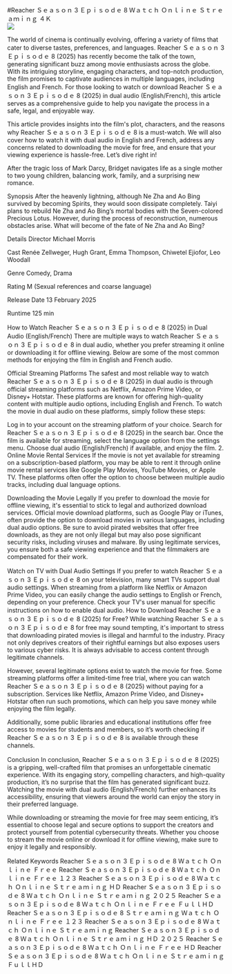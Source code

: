 #Reacher Ｓｅａｓｏｎ 3 Ｅｐｉｓｏｄｅ 8 Ｗａｔｃｈ Ｏｎｌｉｎｅ Ｓｔｒｅａｍｉｎｇ ４Ｋ  
[![](https://i.imgur.com/qSNzIqt.png)](https://movie.rssnews.media/tMoxvrUAm.php)  
  
The world of cinema is continually evolving, offering a variety of films that cater to diverse tastes, preferences, and languages. Reacher Ｓｅａｓｏｎ 3 Ｅｐｉｓｏｄｅ 8 (2025) has recently become the talk of the town, generating significant buzz among movie enthusiasts across the globe. With its intriguing storyline, engaging characters, and top-notch production, the film promises to captivate audiences in multiple languages, including English and French. For those looking to watch or download Reacher Ｓｅａｓｏｎ 3 Ｅｐｉｓｏｄｅ 8 (2025) in dual audio (English/French), this article serves as a comprehensive guide to help you navigate the process in a safe, legal, and enjoyable way.

This article provides insights into the film's plot, characters, and the reasons why Reacher Ｓｅａｓｏｎ 3 Ｅｐｉｓｏｄｅ 8 is a must-watch. We will also cover how to watch it with dual audio in English and French, address any concerns related to downloading the movie for free, and ensure that your viewing experience is hassle-free. Let’s dive right in!

After the tragic loss of Mark Darcy, Bridget navigates life as a single mother to two young children, balancing work, family, and a surprising new romance.

Synopsis
After the heavenly lightning, although Ne Zha and Ao Bing survived by becoming Spirits, they would soon dissipate completely. Taiyi plans to rebuild Ne Zha and Ao Bing’s mortal bodies with the Seven-colored Precious Lotus. However, during the process of reconstruction, numerous obstacles arise. What will become of the fate of Ne Zha and Ao Bing?

Details
Director Michael Morris

Cast Renée Zellweger, Hugh Grant, Emma Thompson, Chiwetel Ejiofor, Leo Woodall

Genre Comedy, Drama

Rating M (Sexual references and coarse language)

Release Date 13 February 2025

Runtime 125 min

How to Watch Reacher Ｓｅａｓｏｎ 3 Ｅｐｉｓｏｄｅ 8 (2025) in Dual Audio (English/French)
There are multiple ways to watch Reacher Ｓｅａｓｏｎ 3 Ｅｐｉｓｏｄｅ 8 in dual audio, whether you prefer streaming it online or downloading it for offline viewing. Below are some of the most common methods for enjoying the film in English and French audio.

Official Streaming Platforms The safest and most reliable way to watch Reacher Ｓｅａｓｏｎ 3 Ｅｐｉｓｏｄｅ 8 (2025) in dual audio is through official streaming platforms such as Netflix, Amazon Prime Video, or Disney+ Hotstar. These platforms are known for offering high-quality content with multiple audio options, including English and French.
To watch the movie in dual audio on these platforms, simply follow these steps:

Log in to your account on the streaming platform of your choice. Search for Reacher Ｓｅａｓｏｎ 3 Ｅｐｉｓｏｄｅ 8 (2025) in the search bar. Once the film is available for streaming, select the language option from the settings menu. Choose dual audio (English/French) if available, and enjoy the film. 2. Online Movie Rental Services If the movie is not yet available for streaming on a subscription-based platform, you may be able to rent it through online movie rental services like Google Play Movies, YouTube Movies, or Apple TV. These platforms often offer the option to choose between multiple audio tracks, including dual language options.

Downloading the Movie Legally If you prefer to download the movie for offline viewing, it's essential to stick to legal and authorized download services. Official movie download platforms, such as Google Play or iTunes, often provide the option to download movies in various languages, including dual audio options.
Be sure to avoid pirated websites that offer free downloads, as they are not only illegal but may also pose significant security risks, including viruses and malware. By using legitimate services, you ensure both a safe viewing experience and that the filmmakers are compensated for their work.

Watch on TV with Dual Audio Settings If you prefer to watch Reacher Ｓｅａｓｏｎ 3 Ｅｐｉｓｏｄｅ 8 on your television, many smart TVs support dual audio settings. When streaming from a platform like Netflix or Amazon Prime Video, you can easily change the audio settings to English or French, depending on your preference. Check your TV's user manual for specific instructions on how to enable dual audio.
How to Download Reacher Ｓｅａｓｏｎ 3 Ｅｐｉｓｏｄｅ 8 (2025) for Free?
While watching Reacher Ｓｅａｓｏｎ 3 Ｅｐｉｓｏｄｅ 8 for free may sound tempting, it's important to stress that downloading pirated movies is illegal and harmful to the industry. Piracy not only deprives creators of their rightful earnings but also exposes users to various cyber risks. It is always advisable to access content through legitimate channels.

However, several legitimate options exist to watch the movie for free. Some streaming platforms offer a limited-time free trial, where you can watch Reacher Ｓｅａｓｏｎ 3 Ｅｐｉｓｏｄｅ 8 (2025) without paying for a subscription. Services like Netflix, Amazon Prime Video, and Disney+ Hotstar often run such promotions, which can help you save money while enjoying the film legally.

Additionally, some public libraries and educational institutions offer free access to movies for students and members, so it’s worth checking if Reacher Ｓｅａｓｏｎ 3 Ｅｐｉｓｏｄｅ 8 is available through these channels.

Conclusion
In conclusion, Reacher Ｓｅａｓｏｎ 3 Ｅｐｉｓｏｄｅ 8 (2025) is a gripping, well-crafted film that promises an unforgettable cinematic experience. With its engaging story, compelling characters, and high-quality production, it’s no surprise that the film has generated significant buzz. Watching the movie with dual audio (English/French) further enhances its accessibility, ensuring that viewers around the world can enjoy the story in their preferred language.

While downloading or streaming the movie for free may seem enticing, it’s essential to choose legal and secure options to support the creators and protect yourself from potential cybersecurity threats. Whether you choose to stream the movie online or download it for offline viewing, make sure to enjoy it legally and responsibly.

Related Keywords
Reacher Ｓｅａｓｏｎ 3 Ｅｐｉｓｏｄｅ 8 Ｗａｔｃｈ Ｏｎｌｉｎｅ Ｆｒｅｅ
Reacher Ｓｅａｓｏｎ 3 Ｅｐｉｓｏｄｅ 8 Ｗａｔｃｈ Ｏｎｌｉｎｅ Ｆｒｅｅ １２３
Reacher Ｓｅａｓｏｎ 3 Ｅｐｉｓｏｄｅ 8 Ｗａｔｃｈ Ｏｎｌｉｎｅ Ｓｔｒｅａｍｉｎｇ ＨＤ
Reacher Ｓｅａｓｏｎ 3 Ｅｐｉｓｏｄｅ 8 Ｗａｔｃｈ Ｏｎｌｉｎｅ Ｓｔｒｅａｍｉｎｇ ２０２５
Reacher Ｓｅａｓｏｎ 3 Ｅｐｉｓｏｄｅ 8 Ｗａｔｃｈ Ｏｎｌｉｎｅ Ｆｒｅｅ ＦｕｌｌＨＤ
Reacher Ｓｅａｓｏｎ 3 Ｅｐｉｓｏｄｅ 8 Ｓｔｒｅａｍｉｎｇ Ｗａｔｃｈ Ｏｎｌｉｎｅ Ｆｒｅｅ １２３
Reacher Ｓｅａｓｏｎ 3 Ｅｐｉｓｏｄｅ 8 Ｗａｔｃｈ Ｏｎｌｉｎｅ Ｓｔｒｅａｍｉｎｇ
Reacher Ｓｅａｓｏｎ 3 Ｅｐｉｓｏｄｅ 8 Ｗａｔｃｈ Ｏｎｌｉｎｅ Ｓｔｒｅａｍｉｎｇ ＨＤ ２０２５
Reacher Ｓｅａｓｏｎ 3 Ｅｐｉｓｏｄｅ 8 Ｗａｔｃｈ Ｏｎｌｉｎｅ Ｆｒｅｅ ＨＤ
Reacher Ｓｅａｓｏｎ 3 Ｅｐｉｓｏｄｅ 8 Ｗａｔｃｈ Ｏｎｌｉｎｅ Ｓｔｒｅａｍｉｎｇ ＦｕｌｌＨＤ
